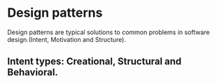 # Design patterns

Design patterns are typical solutions to common problems
in software design.(Intent, Motivation and Structure).

## Intent types: Creational, Structural and Behavioral.